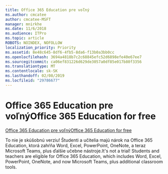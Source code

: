```yaml
---
title: Office 365 Education pre voľný
ms.author: cmcatee
author: cmcatee-MSFT
manager: mnirkhe
ms.date: 11/6/2018
ms.audience: ITPro
ms.topic: article
ROBOTS: NOINDEX, NOFOLLOW
localization_priority: Priority
ms.assetid: 8e48c645-8df6-4fb5-8da6-f13b0a3bb0cc
ms.openlocfilehash: 3694a4818b7c2c68845efc52d6898efe40e67ee7
ms.sourcegitcommit: ca06ef831226d629de3057a0df85e017b80f3356
ms.translationtype: MT
ms.contentlocale: sk-SK
ms.lasthandoff: 02/08/2019
ms.locfileid: "29786677"
---
```

# <a name="office-365-education-for-free"></a><span data-ttu-id="fad24-102">Office 365 Education pre voľný</span><span class="sxs-lookup"><span data-stu-id="fad24-102">Office 365 Education for free</span></span>

[<span data-ttu-id="fad24-103">Office 365 Education pre voľný</span><span class="sxs-lookup"><span data-stu-id="fad24-103">Office 365 Education for free</span></span>](https://products.office.com/student/office-in-education?ms.officeurl=students)
  
<span data-ttu-id="fad24-p101">To nie je skúšobnú verziu! Študenti a učitelia majú nárok na Office 365 Education, ktorá zahŕňa Word, Excel, PowerPoint, OneNote, a teraz Microsoft Teams, plus ďalšie učebne nástroje.</span><span class="sxs-lookup"><span data-stu-id="fad24-p101">It's not a trial! Students and teachers are eligible for Office 365 Education, which includes Word, Excel, PowerPoint, OneNote, and now Microsoft Teams, plus additional classroom tools.</span></span>
  

